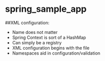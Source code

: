 # spring_sample_app

##XML configuration:

* Name does not matter
* Spring Context is sort of a HashMap
* Can simply be a registry
* XML configuration begins with the file 
* Namespaces aid in configuration/validation

